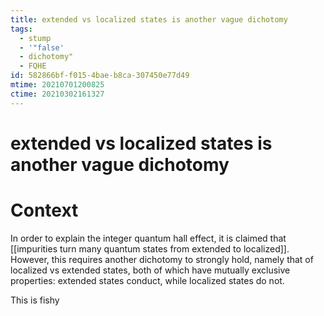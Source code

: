 ```yaml
---
title: extended vs localized states is another vague dichotomy
tags:
  - stump
  - '"false'
  - dichotomy"
  - FQHE
id: 582866bf-f015-4bae-b8ca-307450e77d49
mtime: 20210701200825
ctime: 20210302161327
---
```


# extended vs localized states is another vague dichotomy

# Context

In order to explain the integer quantum hall effect, it is claimed that [[impurities turn many quantum states from extended to localized]]. However, this requires another dichotomy to strongly hold, namely that of localized vs extended states, both of which have mutually exclusive properties: extended states conduct, while localized states do not.

This is fishy
